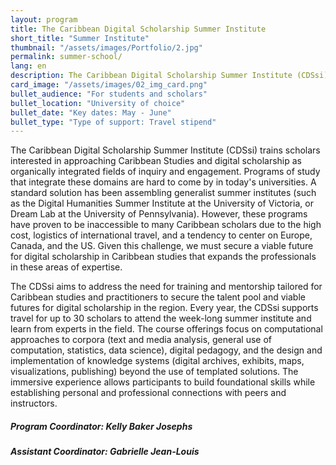 ```yaml
---
layout: program
title: The Caribbean Digital Scholarship Summer Institute
short_title: "Summer Institute"
thumbnail: "/assets/images/Portfolio/2.jpg"
permalink: summer-school/
lang: en
description: The Caribbean Digital Scholarship Summer Institute (CDSsi) trains scholars interested in approaching Caribbean Studies and digital scholarship as organically integrated fields of inquiry and engagement.The CDSsi supports travel for up to 30 scholars to attend the week-long summer institute and learn from experts in the field
card_image: "/assets/images/02_img_card.png"
bullet_audience: "For students and scholars"
bullet_location: "University of choice"
bullet_date: "Key dates: May - June"
bullet_type: "Type of support: Travel stipend"
---
```


<!-- <div class="project-demo-btn">
        <a class="btn project-btn" href="{{site.baseurl}}/summer-school/cfp2024/">Apply for 2024</a> <a class="btn project-btn" href="https://docs.google.com/document/d/1Lp2Y6SpMaVijGTf2_JNzT20mdaUr4Ndl2zm8r3bYrHY/edit">Appel en français</a>
    </div>
<hr>
<br> -->

<div class="portfolio-details">
  <p>The Caribbean Digital Scholarship Summer Institute (CDSsi) trains scholars interested in approaching Caribbean Studies and digital scholarship as organically integrated fields of inquiry and engagement. Programs of study that integrate these domains are hard to come by in today's universities. A standard solution has been assembling generalist summer institutes (such as the Digital Humanities Summer Institute at the University of Victoria, or Dream Lab at the University of Pennsylvania). However, these programs have proven to be inaccessible to many Caribbean scholars due to the high cost, logistics of international travel, and a tendency to center on Europe, Canada, and the US. Given this challenge, we must secure a viable future for digital scholarship in Caribbean studies that expands the professionals in these areas of expertise.</p>
  
  <p>The CDSsi aims to address the need for training and mentorship tailored for Caribbean studies and practitioners to secure the talent pool and viable futures for digital scholarship in the region. Every year, the CDSsi supports travel for up to 30 scholars to attend the week-long summer institute and learn from experts in the field. The course offerings focus on computational approaches to corpora (text and media analysis, general use of computation, statistics, data science), digital pedagogy, and the design and implementation of knowledge systems (digital archives, exhibits, maps, visualizations, publishing) beyond the use of templated solutions. The immersive experience allows participants to build foundational skills while establishing personal and professional connections with peers and instructors.</p>

  <div><h5>Program Coordinator: Kelly Baker Josephs</h5></div>
  <div><h5>Assistant Coordinator: Gabrielle Jean-Louis</h5> </div>
 
</div>
